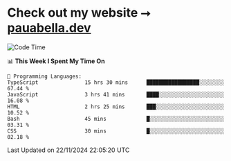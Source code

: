 # Check out my website ⭢ [pauabella.dev](https://pauabella.dev)

<!--START_SECTION:waka-->
![Code Time](http://img.shields.io/badge/Code%20Time-3%2C911%20hrs%2049%20mins-blue)

📊 **This Week I Spent My Time On** 

```text
💬 Programming Languages: 
TypeScript               15 hrs 30 mins      █████████████████░░░░░░░░   67.44 % 
JavaScript               3 hrs 41 mins       ████░░░░░░░░░░░░░░░░░░░░░   16.08 % 
HTML                     2 hrs 25 mins       ███░░░░░░░░░░░░░░░░░░░░░░   10.52 % 
Bash                     45 mins             █░░░░░░░░░░░░░░░░░░░░░░░░   03.31 % 
CSS                      30 mins             █░░░░░░░░░░░░░░░░░░░░░░░░   02.18 % 
```


 Last Updated on 22/11/2024 22:05:20 UTC
<!--END_SECTION:waka-->

